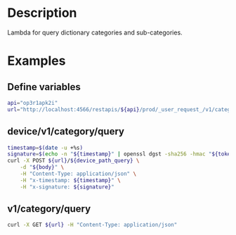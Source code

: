 # Description

Lambda for query dictionary categories and sub-categories.

# Examples
## Define variables

```bash
api="op3r1apk2i"
url="http://localhost:4566/restapis/${api}/prod/_user_request_/v1/categories"
```

## device/v1/category/query
```bash
timestamp=$(date -u +%s)
signature=$(echo -n "${timestamp}" | openssl dgst -sha256 -hmac "${token}" | sed 's/^.* //')
curl -X POST ${url}/${device_path_query} \
    -d "${body}" \
    -H "Content-Type: application/json" \
    -H "x-timestamp: ${timestamp}" \
    -H "x-signature: ${signature}"
```

## v1/category/query
```bash
curl -X GET ${url} -H "Content-Type: application/json"
```